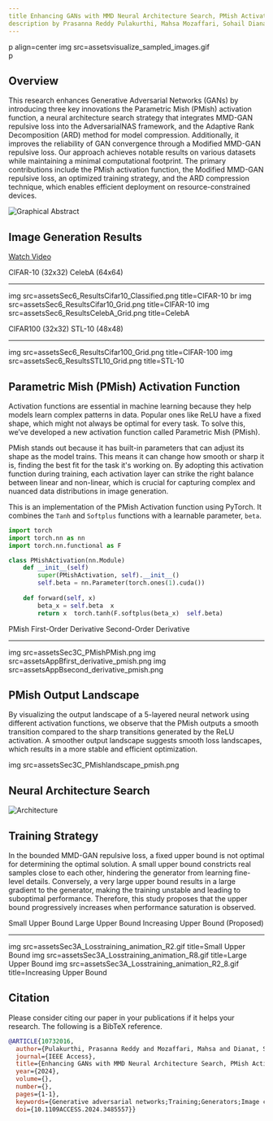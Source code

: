 ```yaml
---
title Enhancing GANs with MMD Neural Architecture Search, PMish Activation Function, and Adaptive Rank Decomposition
description by Prasanna Reddy Pulakurthi, Mahsa Mozaffari, Sohail Dianat, Jamison Heard, Raghuveer Rao, and Majid Rabbani.
---
```


p align=center
  img src=assetsvisualize_sampled_images.gif   
p

## Overview
This research enhances Generative Adversarial Networks (GANs) by introducing three key innovations the Parametric Mish (PMish) activation function, a neural architecture search strategy that integrates MMD-GAN repulsive loss into the AdversarialNAS framework, and the Adaptive Rank Decomposition (ARD) method for model compression. Additionally, it improves the reliability of GAN convergence through a Modified MMD-GAN repulsive loss. Our approach achieves notable results on various datasets while maintaining a minimal computational footprint. The primary contributions include the PMish activation function, the Modified MMD-GAN repulsive loss, an optimized training strategy, and the ARD compression technique, which enables efficient deployment on resource-constrained devices.

![Graphical Abstract](assetsGraphical_Abstract_IEEE_ACCESS.png)

## Image Generation Results
[Watch Video](httpswww.youtube.comwatchv=nLZP-yI-SZI)

 CIFAR-10 (32x32)  CelebA (64x64) 
 ---  --- 
 img src=assetsSec6_ResultsCifar10_Classified.png title=CIFAR-10 br img src=assetsSec6_ResultsCifar10_Grid.png title=CIFAR-10  img src=assetsSec6_ResultsCelebA_Grid.png title=CelebA 

 CIFAR100 (32x32)  STL-10 (48x48) 
 ---  --- 
 img src=assetsSec6_ResultsCifar100_Grid.png title=CIFAR-100   img src=assetsSec6_ResultsSTL10_Grid.png title=STL-10 

## Parametric Mish (PMish) Activation Function
Activation functions are essential in machine learning because they help models learn complex patterns in data. Popular ones like ReLU have a fixed shape, which might not always be optimal for every task. To solve this, we’ve developed a new activation function called Parametric Mish (PMish).

PMish stands out because it has built-in parameters that can adjust its shape as the model trains. This means it can change how smooth or sharp it is, finding the best fit for the task it's working on. By adopting this activation function during training, each activation layer can strike the right balance between linear and non-linear, which is crucial for capturing complex and nuanced data distributions in image generation.

This is an implementation of the PMish Activation function using PyTorch. It combines the `Tanh` and `Softplus` functions with a learnable parameter, `beta`.

```python
import torch
import torch.nn as nn
import torch.nn.functional as F

class PMishActivation(nn.Module)
    def __init__(self)
        super(PMishActivation, self).__init__()
        self.beta = nn.Parameter(torch.ones(1).cuda())
        
    def forward(self, x)
        beta_x = self.beta  x
        return x  torch.tanh(F.softplus(beta_x)  self.beta)
```

 PMish  First-Order Derivative  Second-Order Derivative 
 ---  ---  --- 
img src=assetsSec3C_PMishPMish.png  img src=assetsAppBfirst_derivative_pmish.png  img src=assetsAppBsecond_derivative_pmish.png 

## PMish Output Landscape
By visualizing the output landscape of a 5-layered neural network using different activation functions, we observe that the PMish outputs a smooth transition compared to the sharp transitions generated by the ReLU activation. A smoother output landscape suggests smooth loss landscapes, which results in a more stable and efficient optimization.

img src=assetsSec3C_PMishlandscape_pmish.png 

## Neural Architecture Search
![Architecture](assetsSec3B_ArchArch.png)

## Training Strategy
In the bounded MMD-GAN repulsive loss, a fixed upper bound is not optimal for determining the optimal solution. A small upper bound constricts real samples close to each other, hindering the generator from learning fine-level details. Conversely, a very large upper bound results in a large gradient to the generator, making the training unstable and leading to suboptimal performance. Therefore, this study proposes that the upper bound progressively increases when performance saturation is observed. 

 Small Upper Bound  Large Upper Bound  Increasing Upper Bound (Proposed) 
 ---  ---  --- 
img src=assetsSec3A_Losstraining_animation_R2.gif title=Small Upper Bound  img src=assetsSec3A_Losstraining_animation_R8.gif title=Large Upper Bound   img src=assetsSec3A_Losstraining_animation_R2_8.gif title=Increasing Upper Bound 

## Citation
Please consider citing our paper in your publications if it helps your research. The following is a BibTeX reference.
```bibtex
@ARTICLE{10732016,
  author={Pulakurthi, Prasanna Reddy and Mozaffari, Mahsa and Dianat, Sohail and Heard, Jamison and Rao, Raghuveer and Rabbani, Majid},
  journal={IEEE Access}, 
  title={Enhancing GANs with MMD Neural Architecture Search, PMish Activation Function and Adaptive Rank Decomposition}, 
  year={2024},
  volume={},
  number={},
  pages={1-1},
  keywords={Generative adversarial networks;Training;Generators;Image coding;Acute respiratory distress syndrome;Tensors;Standards;Neural networks;Image synthesis;Adaptive systems;Activation Function;Generative Adversarial Network;Maximum Mean Discrepancy;Neural Architecture Search;Tensor Decomposition},
  doi={10.1109ACCESS.2024.3485557}}
```
